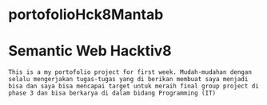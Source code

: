 # portofolioHck8Mantab

# Semantic Web Hacktiv8
    This is a my portofolio project for first week. Mudah-mudahan dengan selalu mengerjakan tugas-tugas yang di berikan membuat saya menjadi bisa dan saya bisa mencapai target untuk meraih final group project di phase 3 dan bisa berkarya di dalam bidang Programming (IT)